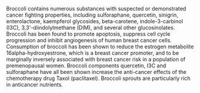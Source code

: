 

Broccoli contains numerous substances with suspected or demonstrated cancer fighting properties, including sulforaphane, quercetin, sinigrin, enterolactone, kaempferol glycosides, beta-carotene, indole-3-carbinol (I3C), 3,3'-diindolylmethane (DIM), and several other glucosinolates. Broccoli has been found to promote apoptosis, suppress cell cycle progression and inhibit angiogenesis of human breast cancer cells. Consumption of broccoli has been shown to reduce the estrogen metabolite 16alpha-hydroxyestrone, which is a breast cancer promoter, and to be marginally inversely associated with breast cancer risk in a population of premenopausal women. Broccoli components quercetin, I3C and sulforaphane have all been shown increase the anti-cancer effects of the chemotherapy drug Taxol (paclitaxel). Broccoli sprouts are particularly rich in anticancer nutrients.

